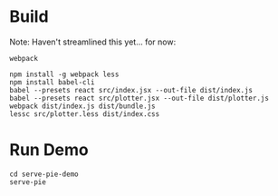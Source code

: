 # Build 

Note: Haven't streamlined this yet... for now: 


```shell
webpack
```

```shell
npm install -g webpack less
npm install babel-cli
babel --presets react src/index.jsx --out-file dist/index.js
babel --presets react src/plotter.jsx --out-file dist/plotter.js
webpack dist/index.js dist/bundle.js
lessc src/plotter.less dist/index.css
```

# Run Demo
    cd serve-pie-demo
    serve-pie